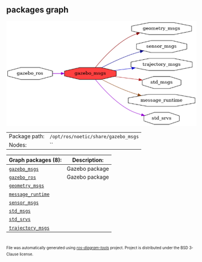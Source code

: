<!--
File was automatically generated using 'ros-diagram-tools' project.
Project is distributed under the BSD 3-Clause license.
-->

## packages graph

[![gazebo_msgs](gazebo_msgs.png "gazebo_msgs")](gazebo_msgs.png)

|     |     |
| --- | --- |
| Package path: | `/opt/ros/noetic/share/gazebo_msgs` |
| Nodes: | `` |


| Graph packages (8): | Description: |
| ------------------- | ------------ |
| [`gazebo_msgs`](gazebo_msgs.md) | Gazebo package |
| [`gazebo_ros`](gazebo_ros.md) | Gazebo package |
| [`geometry_msgs`](geometry_msgs.md) |  |
| [`message_runtime`](message_runtime.md) |  |
| [`sensor_msgs`](sensor_msgs.md) |  |
| [`std_msgs`](std_msgs.md) |  |
| [`std_srvs`](std_srvs.md) |  |
| [`trajectory_msgs`](trajectory_msgs.md) |  |


</br>
<font size="1">
File was automatically generated using <a href="https://github.com/anetczuk/ros-diagram-tools"><i>ros-diagram-tools</i></a> project.
Project is distributed under the BSD 3-Clause license.
</font>
